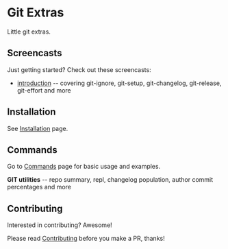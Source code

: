 # Git Extras

Little git extras.

## Screencasts

Just getting started? Check out these screencasts:

* [introduction](https://vimeo.com/45506445) -- covering git-ignore, git-setup, git-changelog, git-release, git-effort and more

## Installation

See [Installation](Installation.md) page.

## Commands

Go to [Commands](Commands.md) page for basic usage and examples.

__GIT utilities__ -- repo summary, repl, changelog population, author commit percentages and more

## Contributing

Interested in contributing? Awesome!

Please read [Contributing](CONTRIBUTING.md) before you make a PR, thanks!
